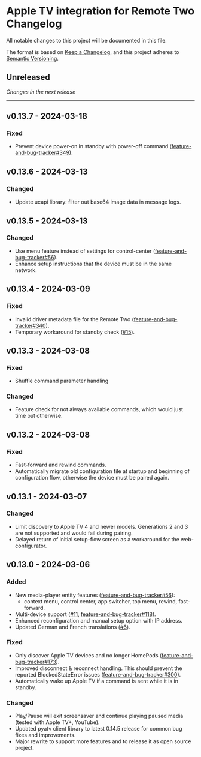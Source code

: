 # Apple TV integration for Remote Two Changelog

All notable changes to this project will be documented in this file.

The format is based on [Keep a Changelog](https://keepachangelog.com/en/1.0.0/),
and this project adheres to [Semantic Versioning](https://semver.org/spec/v2.0.0.html).

## Unreleased

_Changes in the next release_

---

## v0.13.7 - 2024-03-18
### Fixed
- Prevent device power-on in standby with power-off command ([feature-and-bug-tracker#349](https://github.com/unfoldedcircle/feature-and-bug-tracker/issues/349)).

## v0.13.6 - 2024-03-13
### Changed
- Update ucapi library: filter out base64 image data in message logs.

## v0.13.5 - 2024-03-13
### Changed
- Use menu feature instead of settings for control-center ([feature-and-bug-tracker#56](https://github.com/unfoldedcircle/feature-and-bug-tracker/issues/56)).
- Enhance setup instructions that the device must be in the same network.

## v0.13.4 - 2024-03-09
### Fixed
- Invalid driver metadata file for the Remote Two ([feature-and-bug-tracker#340](https://github.com/unfoldedcircle/feature-and-bug-tracker/issues/340)).
- Temporary workaround for standby check ([#15](https://github.com/unfoldedcircle/integration-appletv/issues/15)).

## v0.13.3 - 2024-03-08
### Fixed
- Shuffle command parameter handling
### Changed
- Feature check for not always available commands, which would just time out otherwise.

## v0.13.2 - 2024-03-08
### Fixed
- Fast-forward and rewind commands.
- Automatically migrate old configuration file at startup and beginning of configuration flow, otherwise the device must be paired again.

## v0.13.1 - 2024-03-07
### Changed
- Limit discovery to Apple TV 4 and newer models. Generations 2 and 3 are not supported and would fail during pairing.
- Delayed return of initial setup-flow screen as a workaround for the web-configurator.

## v0.13.0 - 2024-03-06
### Added
- New media-player entity features ([feature-and-bug-tracker#56](https://github.com/unfoldedcircle/feature-and-bug-tracker/issues/56)):
  - context menu, control center, app switcher, top menu, rewind, fast-forward.
- Multi-device support ([#11](https://github.com/aitatoi/integration-appletv/issues/11), [feature-and-bug-tracker#118](https://github.com/unfoldedcircle/feature-and-bug-tracker/issues/118)).
- Enhanced reconfiguration and manual setup option with IP address.
- Updated German and French translations ([#6](https://github.com/aitatoi/integration-appletv/issues/6)).
### Fixed
- Only discover Apple TV devices and no longer HomePods ([feature-and-bug-tracker#173](https://github.com/unfoldedcircle/feature-and-bug-tracker/issues/173)).
- Improved disconnect & reconnect handling. This should prevent the reported BlockedStateError issues ([feature-and-bug-tracker#300](https://github.com/unfoldedcircle/feature-and-bug-tracker/issues/300)).
- Automatically wake up Apple TV if a command is sent while it is in standby.
### Changed
- Play/Pause will exit screensaver and continue playing paused media (tested with Apple TV+, YouTube).
- Updated pyatv client library to latest 0.14.5 release for common bug fixes and improvements.
- Major rewrite to support more features and to release it as open source project.
